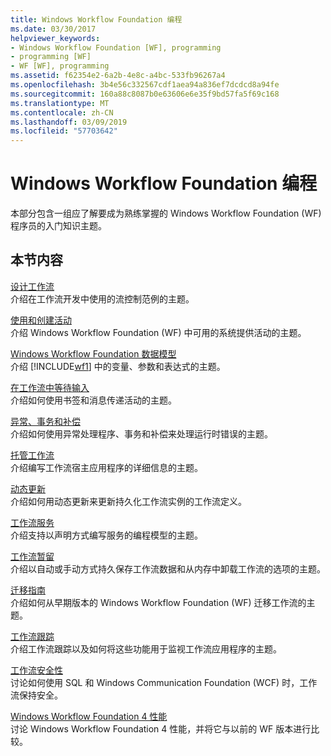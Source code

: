 ```yaml
---
title: Windows Workflow Foundation 编程
ms.date: 03/30/2017
helpviewer_keywords:
- Windows Workflow Foundation [WF], programming
- programming [WF]
- WF [WF], programming
ms.assetid: f62354e2-6a2b-4e8c-a4bc-533fb96267a4
ms.openlocfilehash: 3b4e56c332567cdf1aea94a836ef7dcdcd8a94fe
ms.sourcegitcommit: 160a88c8087b0e63606e6e35f9bd57fa5f69c168
ms.translationtype: MT
ms.contentlocale: zh-CN
ms.lasthandoff: 03/09/2019
ms.locfileid: "57703642"
---
```

# <a name="windows-workflow-foundation-programming"></a>Windows Workflow Foundation 编程
本部分包含一组应了解要成为熟练掌握的 Windows Workflow Foundation (WF) 程序员的入门知识主题。  
  
## <a name="in-this-section"></a>本节内容  
 [设计工作流](designing-workflows.md)  
 介绍在工作流开发中使用的流控制范例的主题。  
  
 [使用和创建活动](using-and-creating-activities.md)  
 介绍 Windows Workflow Foundation (WF) 中可用的系统提供活动的主题。  
  
 [Windows Workflow Foundation 数据模型](data-model.md)  
 介绍 [!INCLUDE[wf1](../../../includes/wf1-md.md)] 中的变量、参数和表达式的主题。  
  
 [在工作流中等待输入](waiting-for-input-in-a-workflow.md)  
 介绍如何使用书签和消息传递活动的主题。  
  
 [异常、事务和补偿](exceptions-transactions-and-compensation.md)  
 介绍如何使用异常处理程序、事务和补偿来处理运行时错误的主题。  
  
 [托管工作流](hosting-workflows.md)  
 介绍编写工作流宿主应用程序的详细信息的主题。  
  
 [动态更新](dynamic-update.md)  
 介绍如何用动态更新来更新持久化工作流实例的工作流定义。  
  
 [工作流服务](../wcf/feature-details/workflow-services.md)  
 介绍支持以声明方式编写服务的编程模型的主题。  
  
 [工作流暂留](workflow-persistence.md)  
 介绍以自动或手动方式持久保存工作流数据和从内存中卸载工作流的选项的主题。  
  
 [迁移指南](migration-guidance.md)  
 介绍如何从早期版本的 Windows Workflow Foundation (WF) 迁移工作流的主题。  
  
 [工作流跟踪](workflow-tracking-and-tracing.md)  
 介绍工作流跟踪以及如何将这些功能用于监视工作流应用程序的主题。  
  
 [工作流安全性](workflow-security.md)  
 讨论如何使用 SQL 和 Windows Communication Foundation (WCF) 时，工作流保持安全。  
  
 [Windows Workflow Foundation 4 性能](performance.md)  
 讨论 Windows Workflow Foundation 4 性能，并将它与以前的 WF 版本进行比较。

